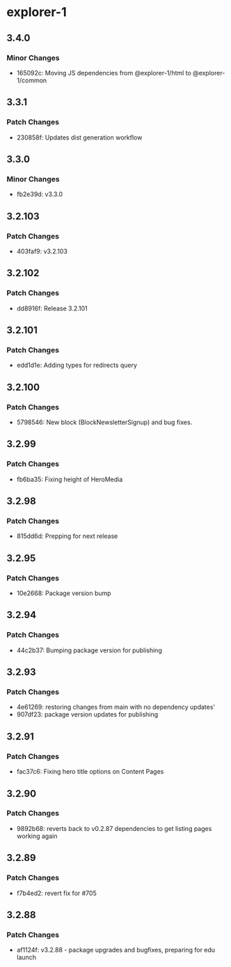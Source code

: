 # explorer-1

## 3.4.0

### Minor Changes

- 165092c: Moving JS dependencies from @explorer-1/html to @explorer-1/common

## 3.3.1

### Patch Changes

- 230858f: Updates dist generation workflow

## 3.3.0

### Minor Changes

- fb2e39d: v3.3.0

## 3.2.103

### Patch Changes

- 403faf9: v3.2.103

## 3.2.102

### Patch Changes

- dd8916f: Release 3.2.101

## 3.2.101

### Patch Changes

- edd1d1e: Adding types for redirects query

## 3.2.100

### Patch Changes

- 5798546: New block (BlockNewsletterSignup) and bug fixes.

## 3.2.99

### Patch Changes

- fb6ba35: Fixing height of HeroMedia

## 3.2.98

### Patch Changes

- 815dd6d: Prepping for next release

## 3.2.95

### Patch Changes

- 10e2668: Package version bump

## 3.2.94

### Patch Changes

- 44c2b37: Bumping package version for publishing

## 3.2.93

### Patch Changes

- 4e61269: restoring changes from main with no dependency updates'
- 907df23: package version updates for publishing

## 3.2.91

### Patch Changes

- fac37c6: Fixing hero title options on Content Pages

## 3.2.90

### Patch Changes

- 9892b68: reverts back to v0.2.87 dependencies to get listing pages working again

## 3.2.89

### Patch Changes

- f7b4ed2: revert fix for #705

## 3.2.88

### Patch Changes

- af1124f: v3.2.88 - package upgrades and bugfixes, preparing for edu launch

